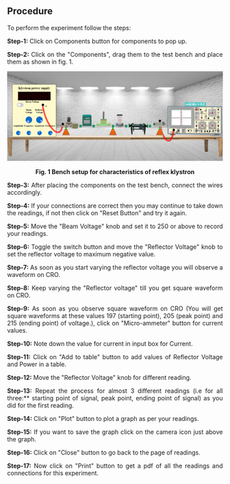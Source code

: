 ## Procedure<br>

<div style="text-align:justify;">

To perform the experiment follow the steps:  
  
**Step-1:** Click on Components button for components to pop up.  
  
**Step-2:** Click on the "Components", drag them to the test bench and place them as shown in fig. 1.  
  
<center>

![setup](images/setup1.png)

**Fig. 1 Bench setup for characteristics of reflex klystron**
</center>
  

**Step-3:** After placing the components on the test bench, connect the wires accordingly.  
  
**Step-4:** If your connections are correct then you may continue to take down the readings, if not then click on "Reset Button" and try it again.  
  
**Step-5:** Move the "Beam Voltage" knob and set it to 250 or above to record your readings.  
  
**Step-6:** Toggle the switch button and move the "Reflector Voltage" knob to set the reflector voltage to maximum negative value.  
  
**Step-7:** As soon as you start varying the reflector voltage you will observe a waveform on CRO.  
  
**Step-8:** Keep varying the "Reflector voltage" till you get square waveform on CRO.  
  
**Step-9:** As soon as you observe square waveform on CRO (You will get square waveforms at these values 197 (starting point), 205 (peak point) and 215 (ending point) of voltage.), click on "Micro-ammeter" button for current values.  
  
**Step-10:** Note down the value for current in input box for Current.  
  
**Step-11:** Click on "Add to table" button to add values of Reflector Voltage and Power in a table.  
  
**Step-12:** Move the "Reflector Voltage" knob for different reading.  
  
**Step-13:** Repeat the process for almost 3 different readings (i.e for all three:** starting point of signal, peak point, ending point of signal) as you did for the first reading.  
  
**Step-14:** Click on "Plot" button to plot a graph as per your readings.  
  
**Step-15:** If you want to save the graph click on the camera icon just above the graph.  
  
**Step-16:** Click on "Close" button to go back to the page of readings.  
  
**Step-17:** Now click on "Print" button to get a pdf of all the readings and connections for this experiment.

</div>